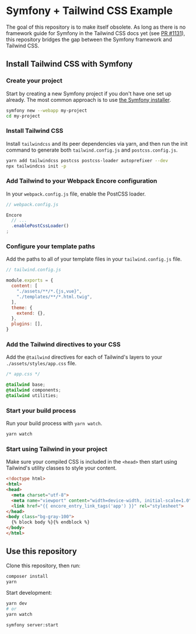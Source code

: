 # Symfony + Tailwind CSS Example

The goal of this repository is to make itself obsolete. As long as there is no framework guide for Symfony in the Tailwind CSS docs yet (see [PR #1131](https://github.com/tailwindlabs/tailwindcss.com/pull/1131)), this repository bridges the gap between the Symfony framework and Tailwind CSS.

## Install Tailwind CSS with Symfony

### Create your project

Start by creating a new Symfony project if you don't have one set up already. The most common approach is to use [the Symfony installer](https://symfony.com/download).

```sh
symfony new --webapp my-project
cd my-project
```

### Install Tailwind CSS

Install `tailwindcss` and its peer dependencies via yarn, and then run the init command to generate both `tailwind.config.js` and `postcss.config.js`.

```sh
yarn add tailwindcss postcss postcss-loader autoprefixer --dev
npx tailwindcss init -p
```

### Add Tailwind to your Webpack Encore configuration

In your `webpack.config.js` file, enable the PostCSS loader.

```js
// webpack.config.js

Encore
  // ...
  .enablePostCssLoader()
;
```

### Configure your template paths

Add the paths to all of your template files in your `tailwind.config.js` file.

```js
// tailwind.config.js

module.exports = {
  content: [
    "./assets/**/*.{js,vue}",
    "./templates/**/*.html.twig",
  ],
  theme: {
    extend: {},
  },
  plugins: [],
}
```

### Add the Tailwind directives to your CSS

Add the `@tailwind` directives for each of Tailwind's layers to your `./assets/styles/app.css` file.

```css
/* app.css */

@tailwind base;
@tailwind components;
@tailwind utilities;
```

### Start your build process

Run your build process with `yarn watch`.

```sh
yarn watch
```

### Start using Tailwind in your project

Make sure your compiled CSS is included in the `<head>` then start using Tailwind's utility classes to style your content.

```html
<!doctype html>
<html>
<head>
  <meta charset="utf-8">
  <meta name="viewport" content="width=device-width, initial-scale=1.0">
  <link href="{{ encore_entry_link_tags('app') }}" rel="stylesheet">
</head>
<body class="bg-gray-100">
  {% block body %}{% endblock %}
</body>
</html>
```

## Use this repository

Clone this repository, then run:

```sh
composer install
yarn
```

Start development:

```sh
yarn dev
# or
yarn watch

symfony server:start
```
